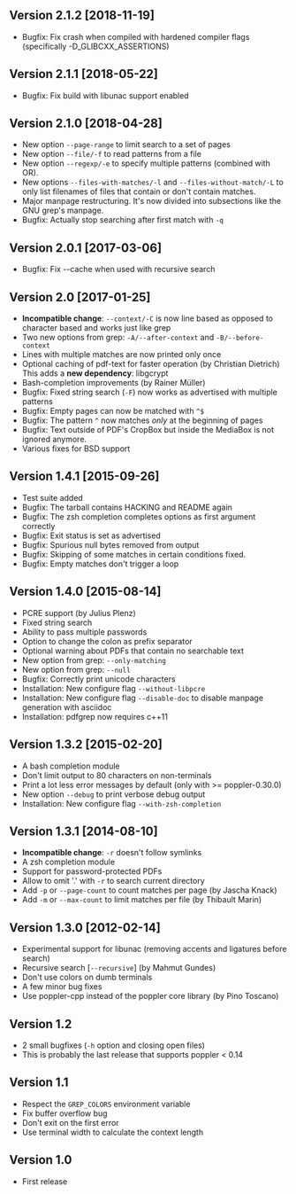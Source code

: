 Version 2.1.2  [2018-11-19]
---------------------------

  - Bugfix: Fix crash when compiled with hardened compiler flags
    (specifically -D_GLIBCXX_ASSERTIONS)

Version 2.1.1  [2018-05-22]
---------------------------

  - Bugfix: Fix build with libunac support enabled

Version 2.1.0  [2018-04-28]
---------------------------

  - New option `--page-range` to limit search to a set of pages
  - New option `--file/-f` to read patterns from a file
  - New option `--regexp/-e` to specify multiple patterns (combined with OR).
  - New options `--files-with-matches/-l` and `--files-without-match/-L` to only
    list filenames of files that contain or don't contain matches.
  - Major manpage restructuring. It's now divided into subsections like the GNU
    grep's manpage.
  - Bugfix: Actually stop searching after first match with `-q`

Version 2.0.1  [2017-03-06]
---------------------------

  - Bugfix: Fix --cache when used with recursive search

Version 2.0  [2017-01-25]
-------------------------

  - **Incompatible change**: `--context/-C` is now line based as opposed to
    character based and works just like grep
  - Two new options from grep: `-A/--after-context` and `-B/--before-context`
  - Lines with multiple matches are now printed only once
  - Optional caching of pdf-text for faster operation (by Christian Dietrich)
    This adds a **new dependency**: libgcrypt
  - Bash-completion improvements (by Rainer Müller)
  - Bugfix: Fixed string search (`-F`) now works as advertised with multiple
    patterns
  - Bugfix: Empty pages can now be matched with `^$`
  - Bugfix: The pattern `^` now matches *only* at the beginning of pages
  - Bugfix: Text outside of PDF's CropBox but inside the MediaBox is not
    ignored anymore.
  - Various fixes for BSD support

Version 1.4.1  [2015-09-26]
---------------------------

  - Test suite added
  - Bugfix: The tarball contains HACKING and README again
  - Bugfix: The zsh completion completes options as first
    argument correctly
  - Bugfix: Exit status is set as advertised
  - Bugfix: Spurious null bytes removed from output
  - Bugfix: Skipping of some matches in certain conditions fixed.
  - Bugfix: Empty matches don't trigger a loop

Version 1.4.0  [2015-08-14]
---------------------------

  - PCRE support (by Julius Plenz)
  - Fixed string search
  - Ability to pass multiple passwords
  - Option to change the colon as prefix separator
  - Optional warning about PDFs that contain no searchable text
  - New option from grep: `--only-matching`
  - New option from grep: `--null`
  - Bugfix: Correctly print unicode characters
  - Installation: New configure flag `--without-libpcre`
  - Installation: New configure flag `--disable-doc` to disable
        manpage generation with asciidoc
  - Installation: pdfgrep now requires c++11

Version 1.3.2    [2015-02-20]
-----------------------------

  - A bash completion module
  - Don't limit output to 80 characters on non-terminals
  - Print a lot less error messages by default (only with >= poppler-0.30.0)
  - New option `--debug` to print verbose debug output
  - Installation: New configure flag `--with-zsh-completion`

Version 1.3.1    [2014-08-10]
-----------------------------

  - **Incompatible change**: `-r` doesn't follow symlinks
  - A zsh completion module
  - Support for password-protected PDFs
  - Allow to omit '.' with `-r` to search current directory
  - Add `-p` or `--page-count` to count matches per page (by Jascha Knack)
  - Add `-m` or `--max-count` to limit matches per file (by Thibault Marin)

Version 1.3.0    [2012-02-14]
-----------------------------

  - Experimental support for libunac (removing accents and ligatures
	before search)
  - Recursive search [`--recursive`] (by Mahmut Gundes)
  - Don't use colors on dumb terminals
  - A few minor bug fixes
  - Use poppler-cpp instead of the poppler core library (by Pino Toscano)

Version 1.2
-----------

  - 2 small bugfixes (`-h` option and closing open files)
  - This is probably the last release that supports poppler < 0.14

Version 1.1
-----------

  - Respect the `GREP_COLORS` environment variable
  - Fix buffer overflow bug
  - Don't exit on the first error
  - Use terminal width to calculate the context length

Version 1.0
-----------

  - First release

